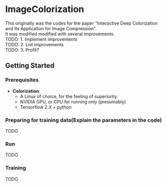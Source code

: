 # ImageColorization
This originally was the codes for the paper "Interactive Deep Colorization and Its Application for Image Compression".  
It was modified modified with several improvements.  
TODO: 1. Implement improvements  
TODO: 2. List improvements  
TODO: 3. Profit?  

## Getting Started

### Prerequisites
- **Colorization**: 
  - A Linux of choice, for the feeling of superiority.  
  - NVIDIA GPU, or CPU for running only (presumably)  
  - Tensorflow 2.X + python  

### Preparing for training data(Explain the parameters in the code)
TODO  

### Run
TODO  

### Training
TODO  

